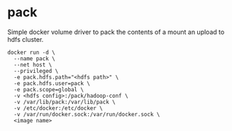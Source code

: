 # pack
Simple docker volume driver to pack the contents of a mount an upload to hdfs cluster.
~~~~
docker run -d \
  --name pack \
  --net host \
  --privileged \
  -e pack.hdfs.path="<hdfs path>" \
  -e pack.hdfs.user=pack \
  -e pack.scope=global \
  -v <hdfs config>:/pack/hadoop-conf \
  -v /var/lib/pack:/var/lib/pack \
  -v /etc/docker:/etc/docker \
  -v /var/run/docker.sock:/var/run/docker.sock \
  <image name>
~~~~
